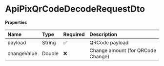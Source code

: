 # ApiPixQrCodeDecodeRequestDto

**Properties**

| Name        | Type   | Required | Description                       |
| :---------- | :----- | :------- | :-------------------------------- |
| payload     | String | ✅       | QRCode payload                    |
| changeValue | Double | ❌       | Change amount (for QRCode Change) |

<!-- This file was generated by liblab | https://liblab.com/ -->

